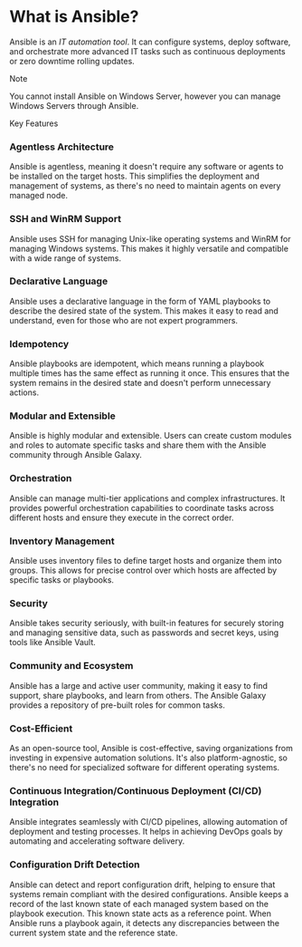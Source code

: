 # What is Ansible?
Ansible is an *IT automation tool*. It can configure systems, deploy software, and orchestrate more advanced IT tasks such as continuous deployments or zero downtime rolling updates.

> [!NOTE]
> You cannot install Ansible on Windows Server, however you can manage Windows Servers through Ansible.

Key Features
### Agentless Architecture
Ansible is agentless, meaning it doesn't require any software or agents to be installed on the target hosts. This simplifies the deployment and management of systems, as there's no need to maintain agents on every managed node.

### SSH and WinRM Support
Ansible uses SSH for managing Unix-like operating systems and WinRM for managing Windows systems. This makes it highly versatile and compatible with a wide range of systems.

### Declarative Language
Ansible uses a declarative language in the form of YAML playbooks to describe the desired state of the system. This makes it easy to read and understand, even for those who are not expert programmers.

### Idempotency
Ansible playbooks are idempotent, which means running a playbook multiple times has the same effect as running it once. This ensures that the system remains in the desired state and doesn't perform unnecessary actions.

### Modular and Extensible
Ansible is highly modular and extensible. Users can create custom modules and roles to automate specific tasks and share them with the Ansible community through Ansible Galaxy.

### Orchestration
Ansible can manage multi-tier applications and complex infrastructures. It provides powerful orchestration capabilities to coordinate tasks across different hosts and ensure they execute in the correct order.

### Inventory Management
Ansible uses inventory files to define target hosts and organize them into groups. This allows for precise control over which hosts are affected by specific tasks or playbooks.

### Security
Ansible takes security seriously, with built-in features for securely storing and managing sensitive data, such as passwords and secret keys, using tools like Ansible Vault.

### Community and Ecosystem
Ansible has a large and active user community, making it easy to find support, share playbooks, and learn from others. The Ansible Galaxy provides a repository of pre-built roles for common tasks.

### Cost-Efficient
As an open-source tool, Ansible is cost-effective, saving organizations from investing in expensive automation solutions. It's also platform-agnostic, so there's no need for specialized software for different operating systems.

### Continuous Integration/Continuous Deployment (CI/CD) Integration
Ansible integrates seamlessly with CI/CD pipelines, allowing automation of deployment and testing processes. It helps in achieving DevOps goals by automating and accelerating software delivery.

### Configuration Drift Detection
Ansible can detect and report configuration drift, helping to ensure that systems remain compliant with the desired configurations. Ansible keeps a record of the last known state of each managed system based on the playbook execution. This known state acts as a reference point. When Ansible runs a playbook again, it detects any discrepancies between the current system state and the reference state.
